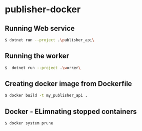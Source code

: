 ﻿# publisher-docker


## Running Web service

```bash
$ dotnet run --project .\publisher_api\ 
```

## Running the worker

```bash
$  dotnet run --project .\worker\
```

## Creating docker image from Dockerfile

```bash
$ docker build -t my_publisher_api .
```

## Docker - ELimnating stopped containers

```bash
$ docker system prune
```